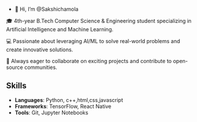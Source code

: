 - 👋 Hi, I’m @Sakshichamola

🎓 4th-year B.Tech Computer Science & Engineering student specializing in Artificial Intelligence and Machine Learning.

💻 Passionate about leveraging AI/ML to solve real-world problems and create innovative solutions.

🌟 Always eager to collaborate on exciting projects and contribute to open-source communities.


## Skills

- **Languages**: Python, c++,html,css,javascript
- **Frameworks**: TensorFlow, React Native
- **Tools**: Git, Jupyter Notebooks

